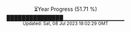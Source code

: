 <p align="center">
⏳Year Progress (51.71 %) <br>
███████████████▁▁▁▁▁▁▁▁▁▁▁▁▁▁▁ <br>
<sub>Updated: Sat, 08 Jul 2023 18:02:29 GMT</sub>
</p>

